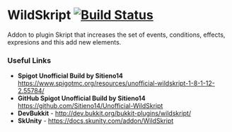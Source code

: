# WildSkript [![Build Status](https://travis-ci.org/dzikoysk/WildSkript.svg?branch=master)](https://travis-ci.org/dzikoysk/WildSkript)
Addon to plugin Skript that increases the set of events, conditions, effects, expresions and this add new elements.

### Useful Links
* **Spigot Unofficial Build by Sitieno14** https://www.spigotmc.org/resources/unofficial-wildskript-1-8-1-12-2.55784/
* **GitHub Spigot Unofficial Build by Sitieno14** https://github.com/Sitieno14/Unofficial-WildSkript
* **DevBukkit** - http://dev.bukkit.org/bukkit-plugins/wildskript/
* **SkUnity** - https://docs.skunity.com/addon/WildSkript
